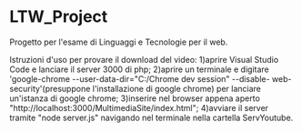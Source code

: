 # LTW_Project
Progetto per l'esame di Linguaggi e Tecnologie per il web.

Istruzioni d'uso per provare il download del video:
1)aprire Visual Studio Code e lanciare il server 3000 di php;
2)aprire un terminale e digitare 'google-chrome --user-data-dir="C:/Chrome dev session" --disable- web- security'(presuppone l'installazione di google chrome) per lanciare un'istanza di
  google chrome;
3)inserire nel browser appena aperto "http://localhost:3000/MultimediaSite/index.html";
4)avviare il server tramite "node server.js" navigando nel terminale nella cartella ServYoutube.
